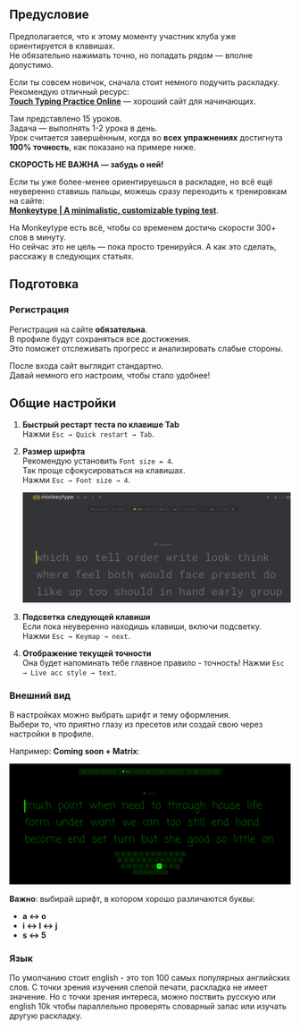 ## Предусловие  

Предполагается, что к этому моменту участник клуба уже ориентируется в клавишах.  
Не обязательно нажимать точно, но попадать рядом — вполне допустимо.  

Если ты совсем новичок, сначала стоит немного подучить раскладку.  
Рекомендую отличный ресурс:  
[**Touch Typing Practice Online**](https://www.typingstudy.com) — хороший сайт для начинающих.  

Там представлено 15 уроков.  
Задача — выполнять 1-2 урока в день.  
Урок считается завершённым, когда во **всех упражнениях** достигнута **100% точность**, как показано на примере ниже.  

**СКОРОСТЬ НЕ ВАЖНА — забудь о ней!**  

Если ты уже более-менее ориентируешься в раскладке, но всё ещё неуверенно ставишь пальцы, можешь сразу переходить к тренировкам на сайте:  
[**Monkeytype | A minimalistic, customizable typing test**](https://monkeytype.com).  

На Monkeytype есть всё, чтобы со временем достичь скорости 300+ слов в минуту.  
Но сейчас это не цель — пока просто тренируйся. А как это сделать, расскажу в следующих статьях.

## Подготовка  

### Регистрация  

Регистрация на сайте **обязательна**.  
В профиле будут сохраняться все достижения.  
Это поможет отслеживать прогресс и анализировать слабые стороны.  

После входа сайт выглядит стандартно.  
Давай немного его настроим, чтобы стало удобнее!  

## Общие настройки  

1. **Быстрый рестарт теста по клавише Tab**  
   Нажми `Esc → Quick restart → Tab`.  

2. **Размер шрифта**  
   Рекомендую установить `Font size = 4`.  
   Так проще сфокусироваться на клавишах.  
   Нажми `Esc → Font size → 4`.  

   ![Better image](img/a.png)  

3. **Подсветка следующей клавиши**  
   Если пока неуверенно находишь клавиши, включи подсветку.  
   Нажми `Esc → Keymap → next`.  

4. **Отображение текущей точности**  
   Она будет напоминать тебе главное правило - точность! Нажми `Esc → Live acc style → text`.  

### Внешний вид

В настройках можно выбрать шрифт и тему оформления.  
Выбери то, что приятно глазу из пресетов или создай свою через настройки в профиле.  

Например: **Coming soon + Matrix**:

![Bad image](img/b.png)  

**Важно**: выбирай шрифт, в котором хорошо различаются буквы:  
- **a ↔ o**
- **i ↔ l ↔ j**
- **s ↔ 5**

### Язык

По умолчанию стоит english - это топ 100 самых популярных английских слов. С точки зрения изучения слепой печати, раскладка не имеет значение. Но с точки зрения интереса, можно поствить русскую или english 10k чтобы параллельно проверять словарный запас или изучать другую раскладку.